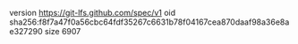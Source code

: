 version https://git-lfs.github.com/spec/v1
oid sha256:f8f7a47f0a56cbc64fdf35267c6631b78f04167cea870daaf98a36e8ae327290
size 6907
